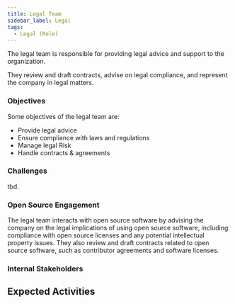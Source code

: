 ```yaml
---
title: Legal Team
sidebar_label: Legal
tags:
  - Legal (Role)
---
```


<BoxOut title="Legal" image="/img/bok/roles/legal.png">

The legal team is responsible for providing legal advice and support to the organization. 

They review and draft contracts, advise on legal compliance, and represent the company in legal matters.

### Objectives

Some objectives of the legal team are:

- Provide legal advice
- Ensure compliance with laws and regulations
- Manage legal Risk
- Handle contracts & agreements

### Challenges

tbd.

### Open Source Engagement

The legal team interacts with open source software by advising the company on the legal implications of using open source software, including compliance with open source licenses and any potential intellectual property issues. They also review and draft contracts related to open source software, such as contributor agreements and software licenses.

### Internal Stakeholders

</BoxOut>

## Expected Activities

<BokTagList tag="Legal (Role)" filter="Activities" />